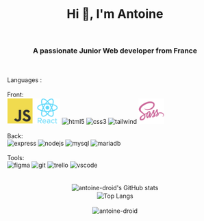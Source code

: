 <h1 align="center">Hi 👋, I'm Antoine</h1>
<br />
<h3 align="center">A passionate Junior Web developer from France</h3>
<br />
<br />
Languages :
<br />
<br />
<div display: inline-block;>
Front:
<br />
<div align="left" display: inline-block;>
 <img src="https://raw.githubusercontent.com/devicons/devicon/master/icons/javascript/javascript-original.svg" alt="javascript" width="60" height="60"/>
 <img src="https://raw.githubusercontent.com/devicons/devicon/master/icons/react/react-original-wordmark.svg" alt="react" width="60" height="60"/> 
 <img src="https://cdn.jsdelivr.net/gh/devicons/devicon/icons/html5/html5-original-wordmark.svg" alt="html5" width="60" height="60"/>
<img src="https://cdn.jsdelivr.net/gh/devicons/devicon/icons/css3/css3-original-wordmark.svg" alt="css3" width="60" height="60"/>
<img src="https://www.vectorlogo.zone/logos/tailwindcss/tailwindcss-icon.svg" alt="tailwind" width="60" height="60"/> 
 <img src="https://raw.githubusercontent.com/devicons/devicon/master/icons/sass/sass-original.svg" alt="sass" width="60" height="60"/> 
</div>
<br />
Back:
<br />
<div display: inline-block;>
  <img src="https://img.shields.io/badge/express.js-%23404d59.svg?style=for-the-badge&logo=express&logoColor=%2361DAFB"alt="express" width="85" height="60"/> 
  <img src="https://cdn.jsdelivr.net/gh/devicons/devicon/icons/nodejs/nodejs-plain-wordmark.svg"  alt="nodejs" width="60" height="60"/> 
  <img src="https://cdn.jsdelivr.net/gh/devicons/devicon/icons/mysql/mysql-original-wordmark.svg" alt="mysql" width="60" height="60"/> 
  <img src="https://img.shields.io/badge/MariaDB-003545?style=for-the-badge&logo=mariadb&logoColor=white" alt="mariadb" width="85" height="60"/> 
</div>
<br />
Tools:
<br />
<div display: inline-block;>
<img src="https://www.vectorlogo.zone/logos/figma/figma-icon.svg" alt="figma" width="60" height="60"/>
<img src="https://www.vectorlogo.zone/logos/git-scm/git-scm-icon.svg" alt="git" width="60" height="60"/>
<img src="https://cdn.jsdelivr.net/gh/devicons/devicon/icons/trello/trello-plain-wordmark.svg"alt="trello" width="60" height="60"/>
<img src="https://cdn.jsdelivr.net/gh/devicons/devicon/icons/vscode/vscode-original-wordmark.svg"alt="vscode" width="60" height="60"/>
</div>
<br />
<br />
<div display: flex;>
<div align="center">
<img align="center" src="https://github-profile-summary-cards.vercel.app/api/cards/profile-details?username=antoine-droid&theme=solarized_dark" alt="antoine-droid's GitHub stats" /></div> <div align="center">
<img align="center" src="https://kasroudra-stats-card.onrender.com/lang?user=antoine-droid&theme=react&layout=compact&type=donut&width=300&height=500&minimum=0.1&max_lang=8" alt="Top Langs"/>  
</div>
</div>
<div align="center">
<br />
<img align="center" src="https://github-profile-trophy.vercel.app/?username=antoine-droid" alt="antoine-droid" />
</div>

